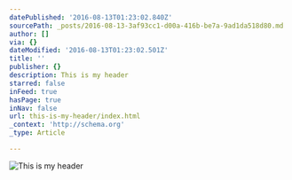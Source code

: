 ```yaml
---
datePublished: '2016-08-13T01:23:02.840Z'
sourcePath: _posts/2016-08-13-3af93cc1-d00a-416b-be7a-9ad1da518d80.md
author: []
via: {}
dateModified: '2016-08-13T01:23:02.501Z'
title: ''
publisher: {}
description: This is my header
starred: false
inFeed: true
hasPage: true
inNav: false
url: this-is-my-header/index.html
_context: 'http://schema.org'
_type: Article

---
```

![This is my header](https://the-grid-user-content.s3-us-west-2.amazonaws.com/96652a0d-0ffa-4219-8b50-0f2744f5f3c4.jpg)